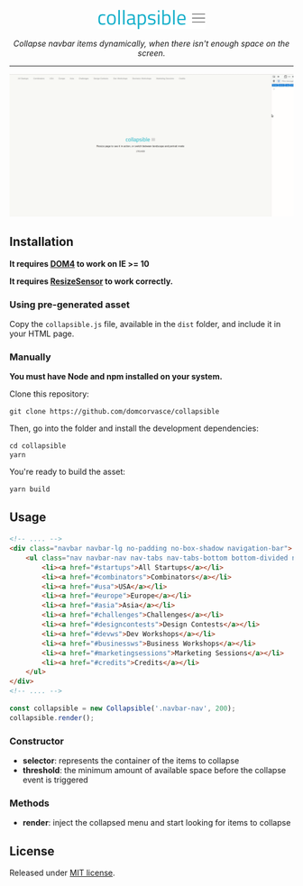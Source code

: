 <p align="center">
    <img src="./logo.png" aria-label="collapsible">
</p>

<p align="center">
    <em>Collapse navbar items dynamically, when there isn't enough space on the screen.</em>
</p>

<hr />

<img src="./demo.gif" aria-hidden="true">

## Installation

**It requires [DOM4](https://github.com/WebReflection/dom4#dom4) to work on IE >= 10**

**It requires [ResizeSensor](https://cdn.jsdelivr.net/npm/resize-sensor@0.0.6/ResizeSensor.min.js) to work correctly.**

### Using pre-generated asset

Copy the `collapsible.js` file, available in the `dist` folder, and include it
in your HTML page.

### Manually

**You must have Node and npm installed on your system.**

Clone this repository:

```shell
git clone https://github.com/domcorvasce/collapsible
```

Then, go into the folder and install the development dependencies:

```shell
cd collapsible
yarn
```

You're ready to build the asset:

```shell
yarn build
```

## Usage

```html
<!-- .... -->
<div class="navbar navbar-lg no-padding no-box-shadow navigation-bar">
    <ul class="nav navbar-nav nav-tabs nav-tabs-bottom bottom-divided no-margin">
        <li><a href="#startups">All Startups</a></li>
        <li><a href="#combinators">Combinators</a></li>
        <li><a href="#usa">USA</a></li>
        <li><a href="#europe">Europe</a></li>
        <li><a href="#asia">Asia</a></li>
        <li><a href="#challenges">Challenges</a></li>
        <li><a href="#designcontests">Design Contests</a></li>
        <li><a href="#devws">Dev Workshops</a></li>
        <li><a href="#businessws">Business Workshops</a></li>
        <li><a href="#marketingsessions">Marketing Sessions</a></li>
        <li><a href="#credits">Credits</a></li>
    </ul>
</div>
<!-- .... -->
```

```js
const collapsible = new Collapsible('.navbar-nav', 200);
collapsible.render();
```

### Constructor

- **selector**: represents the container of the items to collapse
- **threshold**: the minimum amount of available space before the collapse event is triggered

### Methods

- **render**: inject the collapsed menu and start looking for items to collapse

## License

Released under [MIT license](LICENSE).